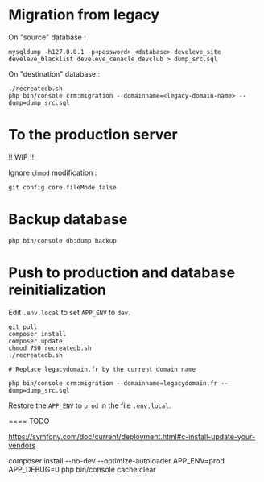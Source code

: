 # Migration from legacy

On "source" database :

```
mysqldump -h127.0.0.1 -p<password> <database> develeve_site develeve_blacklist develeve_cenacle devclub > dump_src.sql
```

On "destination" database :

```
./recreatedb.sh
php bin/console crm:migration --domainname=<legacy-domain-name> --dump=dump_src.sql
```

# To the production server

!! WIP !!

Ignore `chmod` modification :

```
git config core.fileMode false
```


# Backup database

```
php bin/console db:dump backup
```


# Push to production and database reinitialization

Edit `.env.local` to set `APP_ENV` to `dev`.

```
git pull
composer install
composer update
chmod 750 recreatedb.sh
./recreatedb.sh

# Replace legacydomain.fr by the current domain name

php bin/console crm:migration --domainname=legacydomain.fr --dump=dump_src.sql
```

Restore the `APP_ENV` to `prod` in the file `.env.local`.


==== TODO

https://symfony.com/doc/current/deployment.html#c-install-update-your-vendors

composer install --no-dev --optimize-autoloader
APP_ENV=prod APP_DEBUG=0 php bin/console cache:clear
